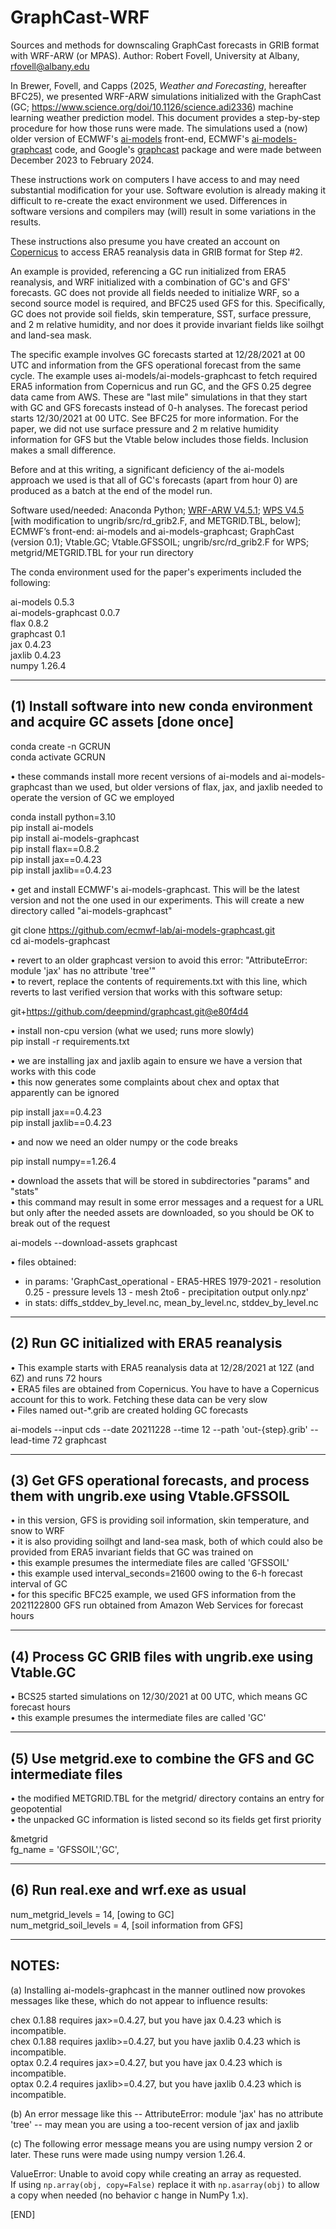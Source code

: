 # GraphCast-WRF
Sources and methods for downscaling GraphCast forecasts in GRIB format with WRF-ARW (or MPAS).
Author: Robert Fovell, University at Albany, rfovell@albany.edu

In Brewer, Fovell, and Capps (2025, <i>Weather and Forecasting</i>, hereafter BFC25), we presented WRF-ARW simulations initialized with the GraphCast (GC; https://www.science.org/doi/10.1126/science.adi2336) machine learning weather prediction model. This document provides a step-by-step procedure for how those runs were made.  The simulations used a (now) older version of ECMWF's [ai-models](https://github.com/ecmwf-lab/ai-models) front-end, ECMWF's [ai-models-graphcast](https://github.com/ecmwf-lab/ai-models-graphcast) code, and Google's [graphcast](https://github.com/google-deepmind/graphcast) package and were made between December 2023 to February 2024.

These instructions work on computers I have access to and may need substantial modification for your use.  Software evolution is already making it difficult to re-create the exact environment we used.  Differences in software versions and compilers may (will) result in some variations in the results.

These instructions also presume you have created an account on [Copernicus](https://www.copernicus.eu/en/access-data) to access ERA5 reanalysis data in GRIB format for Step #2. 

An example is provided, referencing a GC run initialized from ERA5 reanalysis, and WRF initialized with a combination of GC's and GFS' forecasts.  GC does not provide all fields needed to initialize WRF, so a second source model is required, and BFC25 used GFS for this.  Specifically, GC does not provide soil fields, skin temperature, SST, surface pressure, and 2 m relative humidity, and nor does it provide invariant fields like soilhgt and land-sea mask.

The specific example involves GC forecasts started at 12/28/2021 at 00 UTC and information from the GFS operational forecast from the same cycle.  The example uses ai-models/ai-models-graphcast to fetch required ERA5 information from Copernicus and run GC, and the GFS 0.25 degree data came from AWS.  These are "last mile" simulations in that they start with GC and GFS forecasts instead of 0-h analyses.  The forecast period starts 12/30/2021 at 00 UTC.  See BFC25 for more information.  For the paper, we did not use surface pressure and 2 m relative humidity information for GFS but the Vtable below includes those fields.  Inclusion makes a small difference.

Before and at this writing, a significant deficiency of the ai-models approach we used is that all of GC's forecasts (apart from hour 0) are produced as a batch at the end of the model run.

Software used/needed:
Anaconda Python;
[WRF-ARW V4.5.1](https://github.com/wrf-model/WRF/releases/tag/v4.5.1);
[WPS V4.5](https://github.com/wrf-model/WPS/releases/tag/v4.5) [with modification to ungrib/src/rd_grib2.F, and METGRID.TBL, below];
ECMWF’s front-end: ai-models and ai-models-graphcast; GraphCast (version 0.1);
Vtable.GC; Vtable.GFSSOIL; ungrib/src/rd_grib2.F for WPS; metgrid/METGRID.TBL for your run directory


The conda environment used for the paper's experiments included the following:

ai-models                 0.5.3                    
ai-models-graphcast       0.0.7                    
flax                      0.8.2                    
graphcast                 0.1                      
jax                       0.4.23                   
jaxlib                    0.4.23                   
numpy                     1.26.4                   


--------------------------------------------------------------------------------------------------------
(1) Install software into new conda environment and acquire GC assets [done once]
--------------------------------------------------------------------------------------------------------
conda create -n GCRUN <br>
conda activate GCRUN

• these commands install more recent versions of ai-models and ai-models-graphcast than we used, but older versions of flax, jax, and jaxlib needed to operate the version of GC we employed

conda install python=3.10 <br>
pip install ai-models <br>
pip install ai-models-graphcast <br>
pip install flax==0.8.2 <br>
pip install jax==0.4.23 <br>
pip install jaxlib==0.4.23 <br>

• get and install ECMWF's ai-models-graphcast. This will be the latest version and not the one used in our experiments.  This will create a new directory called "ai-models-graphcast"

git clone https://github.com/ecmwf-lab/ai-models-graphcast.git <br>
cd ai-models-graphcast

• revert to an older graphcast version to avoid this error: "AttributeError: module 'jax' has no attribute 'tree'"<br>
• to revert, replace the contents of requirements.txt with this line, which reverts to last verified version that works with this software setup:<br>

git+https://github.com/deepmind/graphcast.git@e80f4d4 <br>

• install non-cpu version (what we used; runs more slowly) <br>
pip install -r requirements.txt <br>

• we are installing jax and jaxlib again to ensure we have a version that works with this code <br>
• this now generates some complaints about chex and optax that apparently can be ignored <br>

pip install jax==0.4.23 <br>
pip install jaxlib==0.4.23 <br>

• and now we need an older numpy or the code breaks <br>

pip install numpy==1.26.4 <br>

• download the assets that will be stored in subdirectories "params" and "stats" <br>
• this command may result in some error messages and a request for a URL but only after the needed assets are downloaded, so you should be OK to break out of the request <br>

ai-models --download-assets graphcast <br>

• files obtained: <br>
- in params: 'GraphCast_operational - ERA5-HRES 1979-2021 - resolution 0.25 - pressure levels 13 - mesh 2to6 - precipitation output only.npz' <br>
- in stats: diffs_stddev_by_level.nc, mean_by_level.nc, stddev_by_level.nc <br>

--------------------------------------------------------------------------------------------------------
(2) Run GC initialized with ERA5 reanalysis
--------------------------------------------------------------------------------------------------------

• This example starts with ERA5 reanalysis data at 12/28/2021 at 12Z (and 6Z) and runs 72 hours <br>
• ERA5 files are obtained from Copernicus.  You have to have a Copernicus account for this to work. Fetching these data can be very slow <br>
• Files named out-*.grib are created holding GC forecasts <br>

ai-models --input cds --date 20211228 --time 12 --path 'out-{step}.grib' --lead-time 72 graphcast <br>

--------------------------------------------------------------------------------------------------------
(3) Get GFS operational forecasts, and process them with ungrib.exe using Vtable.GFSSOIL
--------------------------------------------------------------------------------------------------------

• in this version, GFS is providing soil information, skin temperature, and snow to WRF <br>
• it is also providing soilhgt and land-sea mask, both of which could also be provided from ERA5 invariant fields that GC was trained on <br>
• this example presumes the intermediate files are called 'GFSSOIL' <br>
• this example used interval_seconds=21600 owing to the 6-h forecast interval of GC <br>
• for this specific BFC25 example, we used GFS information from the 2021122800 GFS run obtained from Amazon Web Services for forecast hours  <br>


--------------------------------------------------------------------------------------------------------
(4) Process GC GRIB files with ungrib.exe using Vtable.GC
--------------------------------------------------------------------------------------------------------

• BCS25 started simulations on 12/30/2021 at 00 UTC, which means GC forecast hours  <br>
• this example presumes the intermediate files are called 'GC' <br>

--------------------------------------------------------------------------------------------------------
(5) Use metgrid.exe to combine the GFS and GC intermediate files
--------------------------------------------------------------------------------------------------------

• the modified METGRID.TBL for the metgrid/ directory contains an entry for geopotential <br>
• the unpacked GC information is listed second so its fields get first priority <br>

&metgrid <br>
 fg_name = 'GFSSOIL','GC', <br>

--------------------------------------------------------------------------------------------------------
(6) Run real.exe and wrf.exe as usual
--------------------------------------------------------------------------------------------------------

 num_metgrid_levels                  = 14,	[owing to GC] <br>
 num_metgrid_soil_levels             = 4,	[soil information from GFS] <br>


--------------------------------------------------------------------------------------------------------
NOTES:
--------------------------------------------------------------------------------------------------------

(a) Installing ai-models-graphcast in the manner outlined now provokes messages like these, which do not appear to influence results: <br>

chex 0.1.88 requires jax>=0.4.27, but you have jax 0.4.23 which is incompatible.<br>
chex 0.1.88 requires jaxlib>=0.4.27, but you have jaxlib 0.4.23 which is incompatible.<br>
optax 0.2.4 requires jax>=0.4.27, but you have jax 0.4.23 which is incompatible.<br>
optax 0.2.4 requires jaxlib>=0.4.27, but you have jaxlib 0.4.23 which is incompatible.<br>

(b) An error message like this -- AttributeError: module 'jax' has no attribute 'tree' -- may mean you are using a too-recent version of jax and jaxlib<br>

(c) The following error message means you are using numpy version 2 or later.  These runs were made using numpy version 1.26.4.<br>

ValueError: Unable to avoid copy while creating an array as requested.<br>
If using `np.array(obj, copy=False)` replace it with `np.asarray(obj)` to allow a copy when needed (no behavior c
hange in NumPy 1.x).<br>

[END]
